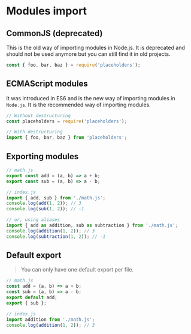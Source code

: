 # Modules import

## CommonJS (deprecated)

This is the old way of importing modules in Node.js. It is deprecated and should not be used anymore but you can still find it in old projects.

```javascript
const { foo, bar, baz } = require('placeholders');
```

## ECMAScript modules

It was introduced in ES6 and is the new way of importing modules in `Node.js`. It is the recommended way of importing modules.

```javascript
// Without destructuring
const placeholders = require('placeholders');

// With destructuring
import { foo, bar, baz } from 'placeholders';
```

## Exporting modules

```javascript
// math.js
export const add = (a, b) => a + b;
export const sub = (a, b) => a - b;

// index.js
import { add, sub } from './math.js';
console.log(add(1, 2)); // 3
console.log(sub(1, 2)); // -1

// or, using aliases
import { add as addition, sub as subtraction } from './math.js';
console.log(addition(1, 2)); // 3
console.log(subtraction(1, 2)); // -1
```

## Default export

> You can only have one default export per file.

```javascript
// math.js
const add = (a, b) => a + b;
const sub = (a, b) => a - b;
export default add;
export { sub };

// index.js
import addition from './math.js';
console.log(addition(1, 2)); // 3
```
